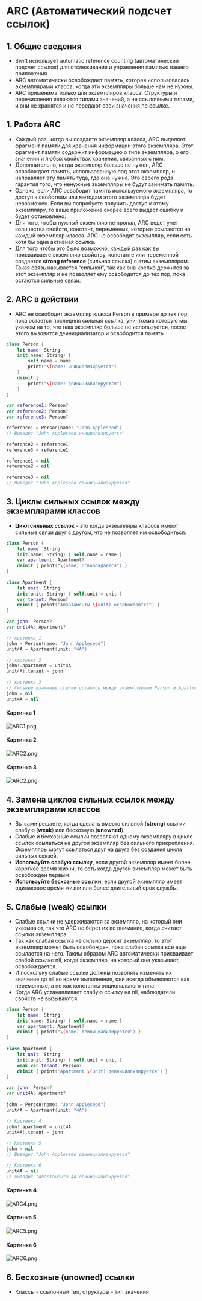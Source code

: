 # ARC (Автоматический подсчет ссылок)

## 1. Общие сведения

- Swift использует automatic reference counting (автоматический подсчет ссылок) для отслеживания и управления памятью вашего приложения.
- ARC автоматически освобождает память, которая использовалась экземплярами класса, когда эти экземпляры больше нам не нужны.
- ARC применима только для экземпляров класса. Структуры и перечисления являются типами значений, а не ссылочными типами, и они не хранятся и не передают свои значения по ссылке.

## 1. Работа ARC

- Каждый раз, когда вы создаете экземпляр класса, ARC выделяет фрагмент памяти для хранения информации этого экземпляра. Этот фрагмент памяти содержит информацию о типе экземпляра, о его значении и любых свойствах хранения, связанных с ним.
- Дополнительно, когда экземпляр больше не нужен, ARC освобождает память, использованную под этот экземпляр, и направляет эту память туда, где она нужна. Это своего рода гарантия того, что ненужные экземпляры не будут занимать память.
- Однако, если ARC освободит память используемого экземпляра, то доступ к свойствам или методам этого экземпляра будет невозможен. Если вы попробуете получить доступ к этому экземпляру, то ваше приложение скорее всего выдаст ошибку и будет остановлено.
- Для того, чтобы нужный экземпляр не пропал, ARC ведет учет количества свойств, констант, переменных, которые ссылаются на каждый экземпляр класса. ARC не освободит экземпляр, если есть хотя бы одна активная ссылка.
- Для того чтобы это было возможно, каждый раз как вы присваиваете экземпляр свойству, константе или переменной создается **strong reference** (сильная ссылка) с этим экземпляром. Такая связь называется “сильной”, так как она крепко держится за этот экземпляр и не позволяет ему освободится до тех пор, пока остаются сильные связи.

## 2. ARC в действии

- ARC не освободит экземпляр класса Person в примере до тех пор, пока остается последняя сильная ссылка, уничтожив которую мы укажем на то, что наш экземпляр больше не используется, после этого вызовится деинициализатор и освободится память

```Swift
class Person {
    let name: String
    init(name: String) {
        self.name = name
        print("\(name) инициализируется")
    }
    deinit {
        print("\(name) деинициализируется")
    }
}

var reference1: Person?
var reference2: Person?
var reference3: Person?

reference1 = Person(name: "John Appleseed")
// Выведет "John Appleseed инициализируется"

reference2 = reference1
reference3 = reference1

reference1 = nil
reference2 = nil

reference3 = nil
// Выведет "John Appleseed деинициализируется"
```

## 3. Циклы сильных ссылок между экземплярами классов

- **Цикл сильных ссылок** - это когда экземпляры классов имеют сильные связи друг с другом, что не позволяет им освободиться.

```Swift
class Person {
    let name: String
    init(name: String) { self.name = name }
    var apartment: Apartment?
    deinit { print("\(name) освобождается") }
}
 
class Apartment {
    let unit: String
    init(unit: String) { self.unit = unit }
    var tenant: Person?
    deinit { print("Апартаменты \(unit) освобождаются") }
}

var john: Person?
var unit4A: Apartment?

// картинка 1
john = Person(name: "John Appleseed")
unit4A = Apartment(unit: "4A")

// картинка 2
john!.apartment = unit4A
unit4A!.tenant = john

// картинка 3
// Сильные взаимные ссылки остались между экземплярами Person и Apartment и не могут быть разрушены.
john = nil
unit4A = nil

```

#### Картинка 1  
![ARC1.png](ARC1.png)

#### Картинка 2  
![ARC2.png](ARC2.png)

#### Картинка 3  
![ARC2.png](ARC3.png)

## 4. Замена циклов сильных ссылок между экземплярами классов

- Вы сами решаете, когда сделать вместо сильной (**strong**) ссылки слабую (**weak**) или бесхозную (**unowned**).
- Слабые и бесхозные ссылки позволяют одному экземпляру в цикле ссылок ссылаться на другой экземпляр без сильного прикрепления. Экземпляры могут ссылаться друг на друга без создания цикла сильных связей.
- **Используйте слабую ссылку**, если другой экземпляр имеет более короткое время жизни, то есть когда другой экземпляр может быть освобожден первым.
- **Используйте бесхозные ссылки**, если другой экземпляр имеет одинаковое время жизни или более длительный срок службы.

## 5. Слабые (weak) ссылки

- Слабые ссылки не удерживаются за экземпляр, на который они указывают, так что ARC не берет их во внимание, когда считает ссылки экземпляра.
- Так как слабая ссылка не сильно держит экземпляр, то этот экземпляр может быть освобожден, пока слабая ссылка все еще ссылается на него. Таким образом ARC автоматически присваивает слабой ссылке nil, когда экземпляр, на который она указывает, освобождается. 
- И поскольку слабые ссылки должны позволять изменять их значение до nil во время выполнения, они всегда объявляются как переменные, а не как константы опционального типа.
- Когда ARC устанавливает слабую ссылку на nil, наблюдатели свойств не вызываются.

```Swift
class Person {
    let name: String
    init(name: String) { self.name = name }
    var apartment: Apartment?
    deinit { print("\(name) деинициализируется") }
}
 
class Apartment {
    let unit: String
    init(unit: String) { self.unit = unit }
    weak var tenant: Person?
    deinit { print("Apartment \(unit) деинициализируется") }
}

var john: Person?
var unit4A: Apartment?
 
john = Person(name: "John Appleseed")
unit4A = Apartment(unit: "4A")

// Картинка 4
john!.apartment = unit4A
unit4A!.tenant = john

// Картинка 5
john = nil
// Выведет "John Appleseed деинициализируется"

// Картинка 6
unit4A = nil
// выводит "Апартаменты 4A деинициализируется"
```

#### Картинка 4  
![ARC4.png](ARC4.png)

#### Картинка 5  
![ARC5.png](ARC5.png)

#### Картинка 6  
![ARC6.png](ARC6.png)

## 6. Бесхозные (unowned) ссылки

- Классы - ссылочный тип, структуры - тип значения

```Swift

```
